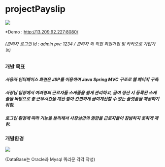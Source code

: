 # projectPayslip
<img src="https://user-images.githubusercontent.com/118416981/217463130-9ec04e45-9baa-48ab-9ff7-32bf79abf301.jpg"/>

*Demo : http://13.209.92.227:8080/  
###### (관리자 로그인 Id : admin  pw: 1234 / 관리자 외 직접 회원가입 및 카카오로 가입가능)      

### 개발 목표
  
##### 사용자 인터페이스 화면은 JSP를 이용하여 Java Spring MVC 구조로 웹 페이지 구축.
##### 사장님 입장에서 여려명의 근로자들 스케줄을 쉽게 관리하고, 급여 정산 시 등록된 스케줄을 바탕으로 총 근무시간을 계산 받아 간편하게 급여계산할 수 있는 플랫폼을 제공하기 위함.
##### 로그인 환경에 따라 기능을 분리해서 사장님만의 권한을 근로자들이 침범하지 못하게 제한.


### 개발환경  

<img src="https://user-images.githubusercontent.com/118416981/217467355-589bf37d-ebf0-42f0-8dc8-b2081d4f26a2.jpg"/>

(DataBase는 Oracle과 Mysql 쿼리문 각각 작성)


